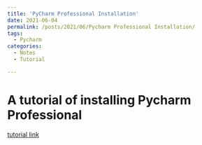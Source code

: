 ```yaml
---
title: 'PyCharm Professional Installation'
date: 2021-06-04
permalink: /posts/2021/06/Pycharm Professional Installation/
tags:
  - Pycharm
categories:
  - Notes
  - Tutorial

---
```



A tutorial of installing Pycharm Professional
======

[tutorial link](https://www.exception.site/essay/how-to-free-use-pycharm-2020) 
